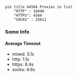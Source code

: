
```mermaid
pie title 44584 Proxies in list
    "HTTP" : 18440
    "HTTPS": 4584
    "SOCKS" : 25611
```

### Some Info
#### Average Timeout

- mixed: 3.1s
- http: 1.1s
- https: 8.4s
- socks: 4.6s